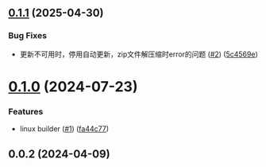 

## [0.1.1](https://github.com/haiweilian/electron-smallest-updater/compare/0.1.0...0.1.1) (2025-04-30)


### Bug Fixes

* 更新不可用时，停用自动更新，zip文件解压缩时error的问题 ([#2](https://github.com/haiweilian/electron-smallest-updater/issues/2)) ([5c4569e](https://github.com/haiweilian/electron-smallest-updater/commit/5c4569ef2e4c7a4470b36a1162e4d4a7b59cdc37))

# [0.1.0](https://github.com/haiweilian/electron-smallest-updater/compare/0.0.2...0.1.0) (2024-07-23)


### Features

* linux builder ([#1](https://github.com/haiweilian/electron-smallest-updater/issues/1)) ([fa44c77](https://github.com/haiweilian/electron-smallest-updater/commit/fa44c776af1035c6d23579186e5d1d7ffc317b48))

## 0.0.2 (2024-04-09)
